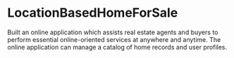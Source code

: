 LocationBasedHomeForSale
========================

Built an online application which assists real estate agents and buyers to perform essential online-oriented services at anywhere and anytime. The online application can manage a catalog of home records and user profiles.
